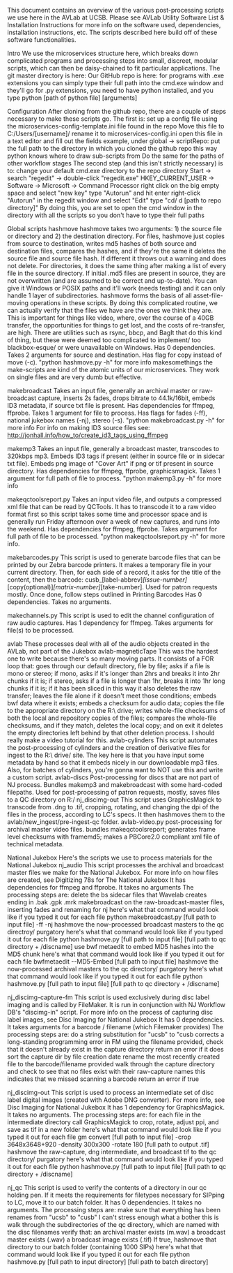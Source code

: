 This document contains an overview of the various post-processing scripts we use here in the AVLab at UCSB.
Please see AVLab Utility Software List & Installation Instructions for more info on the software used, dependencies, installation instructions, etc. The scripts described here build off of these software functionalities.
 
Intro
We use the microservices structure here, which breaks down complicated programs and processing steps into small, discreet, modular scripts, which can then be daisy-chained to fit particular applications.
The git master directory is here:
Our GitHub repo is here:
for programs with .exe extensions you can simply type their full path into the cmd.exe window and they'll go
for .py extensions, you need to have python installed, and you type python [path of python file] [arguments]
 
Configuration
After cloning from the github repo, there are a couple of steps necessary to make these scripts go. The first is:
set up a config file using the microservices-config-template.ini file found in the repo
Move this file to C:/Users/[username]/
rename it to microservices-config.ini
open this file in a text editor and fill out the fields
example, under global -> scriptRepo:
put the full path to the directory in which you cloned the github repo
this way python knows where to draw sub-scripts from
Do the same for the paths of other workflow stages
The second step (and this isn't strictly necessary) is to:
change your default cmd.exe directory to the repo directory
Start -> search "regedit" -> double-click "regedit.exe"
HKEY_CURRENT_USER -> Software -> Microsoft -> Command Processor
right click on the big empty space and select "new key"
type "Autorun" and hit enter
right-click "Autorun" in the regedit window and select "Edit"
type "cd/ d [path to repo directory]"
By doing this, you are set to open the cmd window in the directory with all the scripts so you don't have to type their full paths
 
Global scripts
hashmove
hashmove takes two arguments: 1) the source file or directory and 2) the destination directory. For files, hashmove just copies from source to destination, writes md5 hashes of both source and destination files, compares the hashes, and if they're the same it deletes the source file and source file hash. If different it throws out a warning and does not delete. For directories, it does the same thing after making a list of every file in the source directory. If initial .md5 files are present in source, they are not overwritten (and are assumed to be correct and up-to-date). You can give it Windows or POSIX paths and it'll work (needs testing) and it can only handle 1 layer of subdirectories.
hashmove forms the basis of all asset-file-moving operations in these scripts. By doing this complicated routine, we can actually verify that the files we have are the ones we think they are. This is important for things like video, where, over the course of a 40GB transfer, the opportunities for things to get lost, and the costs of re-transfer, are high. There are utilities such as rsync, bbcp, and BagIt that do this kind of thing, but these were deemed too complicated to implement/ too blackbox-esque/ or were unavailable on Windows.
Has 0 dependencies. Takes 2 arguments for source and destination. Has flag for copy instead of move (-c).
"python hashmove.py -h" for more info
makesomethings
the make-scripts are kind of the atomic units of our microservices. They work on single files and are very dumb but effective.

makebroadcast
Takes an input file, generally an archival master or raw-broadcast capture, inserts 2s fades, drops bitrate to 44.1k/16bit, embeds ID3 metadata, if source txt file is present.
Has dependencies for ffmpeg, ffprobe. Takes 1 argument for file to process. Has flags for fades (-ff), national jukebox names (-nj), stereo (-s).
"python makebroadcast.py -h" for more info
For info on making ID3 source files see: http://jonhall.info/how_to/create_id3_tags_using_ffmpeg
 
makemp3
Takes an input file, generally a broadcast master, transcodes to 320kbps mp3. Embeds ID3 tags if present (either in source file or in sidecar txt file). Embeds png image of "Cover Art" if png or tif present in source directory.
Has dependencies for ffmpeg, ffprobe, graphicsmagick. Takes 1 argument for full path of file to process.
"python makemp3.py -h" for more info
 
makeqctoolsreport.py
Takes an input video file, and outputs a compressed xml file that can be read by QCTools. It has to transcode it to a raw video format first so this script takes some time and processor space and is generally run Friday afternoon over a week of new captures, and runs into the weekend.
Has dependencies for ffmpeg, ffprobe. Takes argument for full path of file to be processed.
"python makeqctoolsreport.py -h" for more info.

makebarcodes.py
This script is used to generate barcode files that can be printed by our Zebra barcode printers. It makes a temporary file in your current directory. Then, for each side of a record, it asks for the title of the content, then the barcode: cusb_[label-abbrev]_[issue-number]_[copy(optional)]_[matrix-number]_[take-number]. Used for patron requests mostly. Once done, follow steps outlined in Printing Barcodes
Has 0 dependencies. Takes no arguments.
 
makechannels.py
This script is used to edit the channel configuration of raw audio captures.
Has 1 dependency for ffmpeg. Takes arguments for file(s) to be processed.

avlab
These processes deal with all of the audio objects created in the AVLab, not part of the Jukebox
avlab-magneticTape
This was the hardest one to write because there's so many moving parts.
It consists of a FOR loop that: goes through our default directory, file by file;
asks if a file is mono or stereo;
if mono, asks if it's longer than 2hrs and breaks it into 2hr chunks if it is; 
if stereo, asks if a file is longer than 1hr, breaks it into 1hr long chunks if it is; 
if it has been sliced in this way it also deletes the raw transfer; leaves the file alone if it doesn't meet those conditions; 
embeds bwf data where it exists; 
embeds a checksum for audio data; 
copies the file to the appropriate directory on the R:\ drive; 
writes whole-file checksums of both the local and repository copies of the files; 
compares the whole-file checksums, and if they match, deletes the local copy; 
and on exit it deletes the empty directories left behind by that other deletion process.
I should really make a video tutorial for this.
avlab-cylinders
This script automates the post-processing of cylinders and the creation of derivative files for ingest to the R:\ drive/ site.
The key here is that you have input some metadata by hand so that it embeds nicely in our downloadable mp3 files.
Also, for batches of cylinders, you're gonna want to NOT use this and write a custom script.
avlab-discs
Post-processing for discs that are not part of NJ process. Bundles makemp3 and makebroadcast with some hard-coded filepaths. Used for post-processing of patron requests, mostly, saves files to a QC directory on R:/
nj_discimg-out
This script uses GraphicsMagick to transcode from .dng to .tif, cropping, rotating, and changing the dpi of the files in the process, according to LC's specs. It then hashmoves them to the avlab/new_ingest/pre-ingest-qc folder.
avlab-video.py
post-processing for archival master video files. bundles makeqctoolsreport; generates frame level checksums with framemd5; makes a PBCore2.0 compliant xml file of technical metadata.


National Jukebox
Here's the scripts we use to process materials for the National Jukebox
nj_audio
This script processes the archival and broadcast master files we make for the National Jukebox. For more info on how files are created, see Digitizing 78s for The National Jukebox
It has dependencies for ffmpeg and ffprobe. It takes no arguments
The processing steps are:
delete the bs sidecar files that Wavelab creates
ending in .bak .gpk .mrk
makebroadcast on the raw-broadcast-master files, inserting fades and renaming for nj
here's what that command would look like if you typed it out for each file
python makebroadcast.py [full path to input file] -ff -nj
hashmove the now-processed broadcast masters to the qc directroy/ purgatory
here's what that command would look like if you typed it out for each file
python hashmove.py [full path to input file] [full path to qc directory + /discname]
use bwf metaedit to embed MD5 hashes into the MD5 chunk
here's what that command would look like if you typed it out for each file
bwfmetaedit --MD5-Embed [full path to input file]
hashmove the now-processed archival masters to the qc directory/ purgatory
here's what that command would look like if you typed it out for each file
python hashmove.py [full path to input file] [full path to qc directory + /discname]

nj_discimg-capture-fm
This script is used exclusively during disc label imaging and is called by FileMaker. It is run in conjunction with NJ Workflow DB's "discimg-in" script. For more info on the process of capturing disc label images, see Disc Imaging for National Jukebox
It has 0 dependencies. It takes arguments for a barcode / filename (which Filemaker provides)
The processing steps are:
do a string substitution for "ucsb" to "cusb
corrects a long-standing programming error in FM
using the filename provided, check that it doesn't already exist in the capture directory
return an error if it does
sort the capture dir by file creation date
rename the most recently created file to the barcode/filename provided
walk through the capture directory and check to see that no files exist with their raw-capture names
this indicates that we missed scanning a barcode
return an error if true

nj_discimg-out
This script is used to process an intermediate set of disc label digital images (created with Adobe DNG converter). For more info, see Disc Imaging for National Jukebox
It has 1 dependency for GraphicsMagick. It takes no arguments.
The processing steps are:
for each file in the intermediate directory
call GraphicsMagick to crop, rotate, adjust ppi, and save as tif in a new folder
here's what that command would look like if you typed it out for each file
gm convert [full path to input file] -crop 3648x3648+920 -density 300x300 -rotate 180 [full path to output .tif]
hashmove the raw-capture, dng intermediate, and broadcast tif to the qc directory/ purgatory
here's what that command would look like if you typed it out for each file
python hashmove.py [full path to input file] [full path to qc directory + /discname]

nj_qc
This script is used to verify the contents of a directory in our qc holding pen. If it meets the requirements for filetypes necessary for SIPping to LC, move it to our batch folder.
It has 0 dependencies. It takes no arguments.
The processing steps are:
make sure that everything has been renames from "ucsb" to "cusb"
I can't stress enough what a bother this is
walk through the subdirectories of the qc directory, which are named with the disc filenames
verify that:
an archival master exists (m.wav)
a broadcast master exists (.wav)
a broadcast image exists (.tif)
If true, hashmove that directory to our batch folder (containing 1000 SIPs)
here's what that command would look like if you typed it out for each file
python hashmove.py [full path to input directory] [full path to batch directory]
